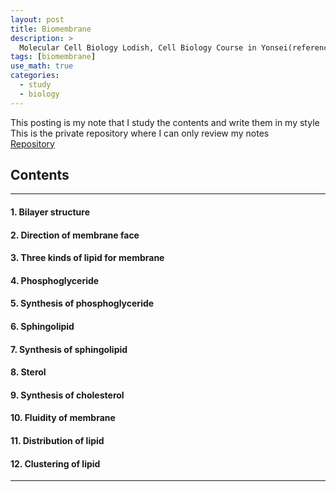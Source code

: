 ```yaml
---
layout: post
title: Biomembrane
description: >
  Molecular Cell Biology Lodish, Cell Biology Course in Yonsei(reference)
tags: [biomembrane]
use_math: true
categories:
  - study
  - biology
---
```

This posting is my note that I study the contents and write them in my style <br>
This is the private repository where I can only review my notes<br>
[Repository](https://github.com/hyun-jin891/hidden-post-hyunjin891-github-blog/blob/master/_posts/study/biology/2022-07-04-biomembrane.md)

## Contents
------
#### 1. Bilayer structure
#### 2. Direction of membrane face
#### 3. Three kinds of lipid for membrane
#### 4. Phosphoglyceride
#### 5. Synthesis of phosphoglyceride
#### 6. Sphingolipid
#### 7. Synthesis of sphingolipid
#### 8. Sterol
#### 9. Synthesis of cholesterol
#### 10. Fluidity of membrane
#### 11. Distribution of lipid
#### 12. Clustering of lipid
-----
